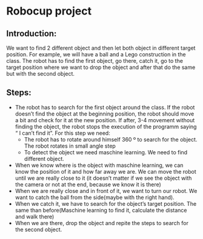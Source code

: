 # Robocup project
## Introduction:
We want to find 2 different object and then let both object in different target position.
For example, we will have a ball and a Lego construction in the class. The robot has to find the first object, go there, catch it, go to the target position where we want to drop the object and after that do the same but with the second object.
## Steps:
- The robot has to search for the first object around the class. If the robot doesn’t find the object at the beginning position, the robot should move a bit and check for it at the new position. If after, 3-4 movement without finding the object, the robot stops the execution of the programm saying “ I can’t find it”. For this step we need:
  - The robot has to rotate around himself 360 º to search for the object. The robot rotates in small angle step
  - To detect the object we need maschine learning. We need to find different object.
- When we know where is the object with maschine learning, we can know the position of it and how far away we are. We can move the robot until we are really close to it (it doesn’t matter if we see the object with the camera or not at the end, because we know it is there)
- When we are really close and in front of it, we want to turn our robot. We want to catch the ball from the side(maybe with the right hand). 
- When we catch it, we have to search for the object’s target position. The same than before(Maschine learning to find it, calculate the distance and walk there)
- When we are there, drop the object and repite the steps to search for the second object.
